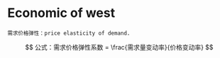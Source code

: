 # Economic of west

    需求价格弹性：price elasticity of demand.

$$
公式：需求价格弹性系数 = \frac{需求量变动率}{价格变动率}
$$
